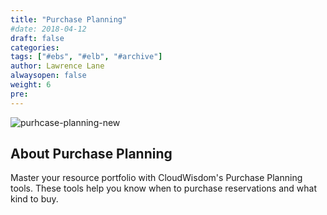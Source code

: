 ```yaml
---
title: "Purchase Planning"
#date: 2018-04-12
draft: false
categories:
tags: ["#ebs", "#elb", "#archive"]
author: Lawrence Lane
alwaysopen: false
weight: 6
pre:
---
```

![purhcase-planning-new](/images/_index/purhcase-planning-new.png)

## About Purchase Planning

Master your resource portfolio with CloudWisdom's Purchase Planning tools. These tools help you know when to purchase reservations and what kind to buy. 
